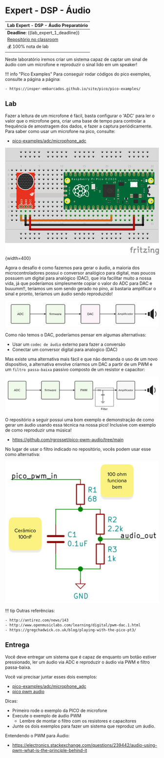 # Expert - DSP - Áudio

| Lab Expert - DSP - Áudio Preparatório                          |
|----------------------------------------------------------------|
| **Deadline**: {{lab_expert_1_deadline}}                |
| [Repositório no classroom]({{lab_expert_1_classroom}}) |
| 💰 100% nota de lab                                            |

Neste laboratório iremos criar um sistema capaz de captar um sinal de áudio com um microfone e reproduzir o sinal lido em um speaker! 

!!! info "Pico Examples"
    Para conseguir rodar códigos do pico exemples, consulte a página a página:
    
    - https://insper-embarcados.github.io/site/pico/pico-examples/

## Lab

Fazer a leitura de um microfone é fácil, basta configurar o 'ADC' para ler o valor que o microfone gera, criar uma base de tempo para controlar a frequência de amostragem dos dados, e fazer a captura periódicamente. Para saber como usar um microfone na pico, consulte:

- [pico-examples/adc/microphone_adc]( https://github.com/raspberrypi/pico-examples/tree/master/adc/microphone_adc)

![](https://github.com/raspberrypi/pico-examples/raw/master/adc/microphone_adc/microphone_adc_bb.png){width=400}

Agora o desafio é como fazemos para gerar o áudio, a maioria dos microcontroladores possui o conversor analógico para digital, mas poucos possuem um digital para analógico (DAC), que iria facilitar muito a nossa vida, já que poderíamos simplesmente copiar o valor do ADC para DAC e buuumm!!, teríamos um som sendo gerado no pino, ai bastaria amplificar o sinal e pronto, teríamos um áudio sendo reproduzido!

![](imgs-dsp/adc-dac.png)

Como não temos o DAC, poderíamos pensar em algumas alternativas:

- Usar um `codec de áudio` externo para fazer a conversão
- Conectar um conversor digital para analogico (DAC) 

Mas existe uma alternativa mais fácil e que não demanda o uso de um novo dispositivo, a alternativa envolve criarmos um DAC a partir de um PWM e um `filtro passa-baixa` passivo composto de um resistor e capacitor:

![](imgs-dsp/adc-pwm.png)

O repositório a seguir possui uma bom exemplo e demonstração de como gerar um áudio usando essa técnica na nossa pico! Inclusive com exemplo de como reproduzir uma música!

- https://github.com/rgrosset/pico-pwm-audio/tree/main

No lugar de usar o filtro indicado no repositório, vocês podem usar esse como alternativa: 

![](imgs-dsp/pwm-filter.png)

!!! tip
    Outras referências: 
    
    - http://antirez.com/news/143
    - http://www.openmusiclabs.com/learning/digital/pwm-dac.1.html
    - https://gregchadwick.co.uk/blog/playing-with-the-pico-pt3/

## Entrega

Você deve entregar um sistema que é capaz de enquanto um botão estiver pressionado, ler um áudio via ADC e reproduzir o áudio via PWM e filtro passa-baixa. 

Você vai precisar juntar esses dois exemplos:

- [pico-examples/adc/microphone_adc]( https://github.com/raspberrypi/pico-examples/tree/master/adc/microphone_adc)
- [pico pwm audio](https://github.com/rgrosset/pico-pwm-audio/)

Dicas:

- Primeiro rode o exemplo da PICO de microfone
- Execute o exemplo de áudio PWM
    - Lembre de montar o filtro com os resistores e capacitores
- Junte os dois exemplos para fazer um sistema que reproduz um áudio.


Entendendo o PWM para Áudio:

- https://electronics.stackexchange.com/questions/239442/audio-using-pwm-what-is-the-principle-behind-it
